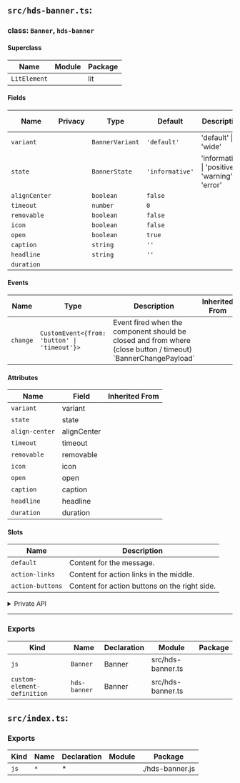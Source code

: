 ## `src/hds-banner.ts`:

### class: `Banner`, `hds-banner`

#### Superclass

| Name         | Module | Package |
| ------------ | ------ | ------- |
| `LitElement` |        | lit     |

#### Fields

| Name          | Privacy | Type            | Default         | Description                                         | Inherited From |
| ------------- | ------- | --------------- | --------------- | --------------------------------------------------- | -------------- |
| `variant`     |         | `BannerVariant` | `'default'`     | 'default' \| 'wide'                                 |                |
| `state`       |         | `BannerState`   | `'informative'` | 'informative' \| 'positive' \| 'warning' \| 'error' |                |
| `alignCenter` |         | `boolean`       | `false`         |                                                     |                |
| `timeout`     |         | `number`        | `0`             |                                                     |                |
| `removable`   |         | `boolean`       | `false`         |                                                     |                |
| `icon`        |         | `boolean`       | `false`         |                                                     |                |
| `open`        |         | `boolean`       | `true`          |                                                     |                |
| `caption`     |         | `string`        | `''`            |                                                     |                |
| `headline`    |         | `string`        | `''`            |                                                     |                |
| `duration`    |         |                 |                 |                                                     |                |

#### Events

| Name     | Type                                         | Description                                                                                                     | Inherited From |
| -------- | -------------------------------------------- | --------------------------------------------------------------------------------------------------------------- | -------------- |
| `change` | `CustomEvent<{from: 'button' \| 'timeout'}>` | Event fired when the component should be closed and from where (close button / timeout) \`BannerChangePayload\` |                |

#### Attributes

| Name           | Field       | Inherited From |
| -------------- | ----------- | -------------- |
| `variant`      | variant     |                |
| `state`        | state       |                |
| `align-center` | alignCenter |                |
| `timeout`      | timeout     |                |
| `removable`    | removable   |                |
| `icon`         | icon        |                |
| `open`         | open        |                |
| `caption`      | caption     |                |
| `headline`     | headline    |                |
| `duration`     | duration    |                |

#### Slots

| Name             | Description                                   |
| ---------------- | --------------------------------------------- |
| `default`        | Content for the message.                      |
| `action-links`   | Content for action links in the middle.       |
| `action-buttons` | Content for action buttons on the right side. |

<details><summary>Private API</summary>

#### Fields

| Name               | Privacy   | Type                                         | Default | Description | Inherited From |
| ------------------ | --------- | -------------------------------------------- | ------- | ----------- | -------------- |
| `slotActionButton` | protected | `HTMLSlotElement`                            |         |             |                |
| `slotActionLink`   | protected | `HTMLSlotElement`                            |         |             |                |
| `fromChangeEvent`  | private   | `'button' \| 'timeout' \| undefined`         |         |             |                |
| `timer`            | private   | `ReturnType<typeof setTimeout> \| undefined` |         |             |                |

#### Methods

| Name                    | Privacy   | Description | Parameters      | Return | Inherited From |
| ----------------------- | --------- | ----------- | --------------- | ------ | -------------- |
| `renderMessageCaption`  | protected |             |                 |        |                |
| `renderMessageHeadline` | protected |             |                 |        |                |
| `renderIcon`            | protected |             |                 |        |                |
| `handleRemoveClick`     | protected |             | `e: MouseEvent` |        |                |
| `timeOut`               | private   |             |                 |        |                |
| `renderCloseButton`     | private   |             |                 |        |                |

</details>

<hr/>

### Exports

| Kind                        | Name         | Declaration | Module            | Package |
| --------------------------- | ------------ | ----------- | ----------------- | ------- |
| `js`                        | `Banner`     | Banner      | src/hds-banner.ts |         |
| `custom-element-definition` | `hds-banner` | Banner      | src/hds-banner.ts |         |

## `src/index.ts`:

### Exports

| Kind | Name | Declaration | Module | Package         |
| ---- | ---- | ----------- | ------ | --------------- |
| `js` | `*`  | \*          |        | ./hds-banner.js |
